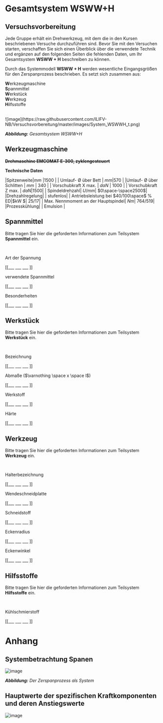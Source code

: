 <!--

author:   Nancy Brinkmann, Ronny Stolze

email:    nancy.brinkmann@hs-magdeburg.de, ronny.stolze@hs-magdeburg.de

version:  11.20

language: de

narrator: DE FEMALE

comment:  Beschreibung des Gesamtsystems WSWW+H

-->

# **Gesamtsystem WSWW+H**

<h2>Versuchsvorbereitung</h2>

Jede Gruppe erhält ein Drehwerkzeug, mit dem die in den Kursen beschriebenen Versuche durchzuführen sind. Bevor Sie mit den Versuchen starten, verschaffen Sie sich einen Überblick über die verwendete Technik und
ergänzen auf den folgenden Seiten die fehlenden Daten, um Ihr Gesamtsystem **WSWW + H** beschreiben zu können.

Durch das Systemmodell **WSWW + H** werden wesentliche Eingangsgrößen für den Zerspanprozess beschrieben. Es setzt sich zusammen aus:

<!--
style="font-size: 18px; "
-->
**W**erkzeugmaschine <br>
**S**pannmittel<br>
**W**erkstück<br>
**W**erkzeug<br>
**H**ilfsstoffe

<br/>
![image](https://raw.githubusercontent.com/ILIFV-NB/Versuchsvorbereitung/master/images/System_WSWWH_t.png)<!--
style = "width: 60%; border: 1px solid; "
-->

<!--
style="font-size: 14px; width: 100%; margin: 0.25em 1;"
-->
***Abbildung:*** *Gesamtsystem WSWW+H*


## **W**erkzeugmaschine

~~**Drehmaschine EMCOMAT E-300, zyklengesteuert**~~

**Technische Daten**

|Spitzenweite|$mm$ |$1500$ |
| Umlauf- $\text{\O}$ über Bett | $mm$|$570$ |
|Umlauf- $\text{\O}$ über Schlitten | $mm$ | $340$ |
| Vorschubkraft X max. | $daN$ | $1000$ |
| Vorschubkraft Z max. | $daN$|$1500$|
| Spindeldrehzahl| $U/mm$| $0\space-\space2500$|
|Drehzahlregelung| | stufenlos|
| Antriebsleistung bei $40/100\space$ % ED|$kW $| $25/17$|
| Max. Nennmoment an der Hauptspindel| $Nm$| $764/519$|
|Prozesskühlung| | Emulsion |


## **S**pannmittel

Bitte tragen Sie hier die geforderten Informationen zum Teilsystem **Spannmittel** ein.

<br>

Art der Spannung

[[___ ___ ___ ]]

verwendete Spannmittel

[[___ ___ ___ ]]

Besonderheiten

[[___ ___ ___ ]]


## **W**erkstück

Bitte tragen Sie hier die geforderten Informationen zum Teilsystem **Werkstück** ein.

<br>

Bezeichnung

[[___ ___ ___ ]]

Abmaße ($\varnothing \space x \space l$)

[[___ ___ ___ ]]

Werkstoff

[[___ ___ ___ ]]

Härte

[[___ ___ ___ ]]


## **W**erkzeug

Bitte tragen Sie hier die geforderten Informationen zum Teilsystem **Werkzeug** ein.

<br>

Halterbezeichnung

[[___ ___ ___ ]]

Wendeschneidplatte

[[___ ___ ___ ]]

Schneidstoff

[[___ ___ ___ ]]

Eckenradius

[[___ ___ ___ ]]

Eckenwinkel

[[___ ___ ___ ]]


## **H**ilfsstoffe

Bitte tragen Sie hier die geforderten Informationen zum Teilsystem **Hilfsstoffe** ein.

<br>

Kühlschmierstoff

[[___ ___ ___ ]]



# **Anhang**

## Systembetrachtung Spanen

![image](https://raw.githubusercontent.com/ILIFV-NB/Versuchsvorbereitung/master/images/Der_Zerspanprozess_als_System-FT.png)<!--
style = "width: 75%; "
-->

<!--
style="font-size: 14px; width: 100%; margin: 0.25em 1;"
-->
***Abbildung:*** *Der Zerspanprozess als System*

## Hauptwerte der spezifischen Kraftkomponenten und deren Anstiegswerte

![image](https://raw.githubusercontent.com/ILIFV-NB/Versuchsvorbereitung/master/images/Hauptwerte_Kraftkomp.png)<!--
style = "width: 75%; "
-->
